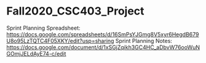 # Fall2020_CSC403_Project

Sprint Planning Spreadsheet: https://docs.google.com/spreadsheets/d/16SmPsYJGmg8V5xyr6HegdB679U8o95LzTQTC4F05XKY/edit?usp=sharing
Sprint Planning Notes: https://docs.google.com/document/d/1xSGjZqikh3GC4HC_aDbvW76ooWuNGOmjJELdAyE74-c/edit
